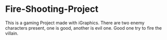 # Fire-Shooting-Project
This is a gaming Project made with iGraphics. There are two enemy characters present, one is good, another is evil one. Good one try to fire the villain.
